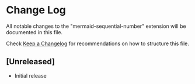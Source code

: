 # Change Log

All notable changes to the "mermaid-sequential-number" extension will be documented in this file.

Check [Keep a Changelog](http://keepachangelog.com/) for recommendations on how to structure this file.

## [Unreleased]

- Initial release
